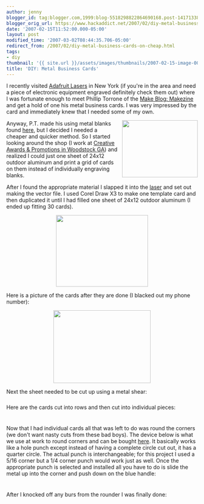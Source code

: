 ```yaml
---
author: jenny
blogger_id: tag:blogger.com,1999:blog-5518298822864690168.post-1417133849653416831
blogger_orig_url: https://www.hackaddict.net/2007/02/diy-metal-business-cards-on-cheap.html
date: '2007-02-15T11:52:00.000-05:00'
layout: post
modified_time: '2007-03-02T08:44:35.706-05:00'
redirect_from: /2007/02/diy-metal-business-cards-on-cheap.html
tags:
- diy
thumbnail: '{{ site.url }}/assets/images/thumbnails/2007-02-15-image-0000.jpg'
title: 'DIY: Metal Business Cards'
---
```


I recently visited <a href="http://www.adafruit.com/laser/">Adafruit Lasers</a> in New York (if you're in the area and need a piece of electronic equipment engraved definitely check them out) where  I was fortunate enough to meet  Phillip Torrone  of the <a href="http://www.makezine.com/">Make Blog</a><a href="http://www.makezine.com/">: Makezine</a> and get a hold of one his metal business cards. I was very impressed by the card and immediately knew that I needed some of my own.

<img alt="" border="0" id="BLOGGER_PHOTO_ID_5031807396530530610" src="{{ site.url }}/assets/images/posts/2007-02-15-image-0000.jpg" style="margin: 0pt 0pt 10px 10px; float: right;  width: 199px; height: 150px;"/>

Anyway, P.T. made his using metal blanks found <a href="http://www.laserbits.com/main.php3?SELECT=Anodized+Name+Plate&amp;CLASS=Coated+Metal">here</a>, but I decided I needed a cheaper and quicker method.  So I started looking around the shop (I work at <a href="http://www.creativeap.com/">Creative Awards &amp; Promotions in Woodstock GA</a>) and realized I could just one sheet of 24x12 outdoor aluminum and print a grid of cards on them instead of individually engraving blanks.



After I found the appropriate material I slapped it into the <a href="http://www.engravingsys.com/m-300_laser.htm">laser</a> and set out making the vector file.  I used Corel Draw X3 to make one template card and then duplicated it until I had filled one sheet of 24x12 outdoor aluminum (I ended up fitting 30 cards).



<img alt="" border="0" id="BLOGGER_PHOTO_ID_5031807967761180994" src="{{ site.url }}/assets/images/posts/2007-02-15-image-0001.jpg" style="margin: 0px auto 10px; display: block; text-align: center;  width: 242px; height: 188px;"/>

Here is a picture of the cards after they are done (I blacked out my phone number):



<img alt="" border="0" id="BLOGGER_PHOTO_ID_5031808706495555922" src="{{ site.url }}/assets/images/posts/2007-02-15-image-0002.jpg" style="margin: 0px auto 10px; display: block; text-align: center;  width: 256px; height: 191px;"/>

Next the sheet needed to be cut up using a metal shear:



<img alt="" border="0" id="BLOGGER_PHOTO_ID_5031809131697318242" src="{{ site.url }}/assets/images/posts/2007-02-15-image-0003.jpg" style="margin: 0px auto 10px; display: block; text-align: center; "/>Here are the cards cut into rows and then cut into individual pieces:



<img alt="" border="0" id="BLOGGER_PHOTO_ID_5031809513949407602" src="{{ site.url }}/assets/images/posts/2007-02-15-image-0004.jpg" style="margin: 0px auto 10px; display: block; text-align: center; "/>

<img alt="" border="0" id="BLOGGER_PHOTO_ID_5031823807600568706" src="{{ site.url }}/assets/images/posts/2007-02-15-image-0005.jpg" style="margin: 0px auto 10px; display: block; text-align: center; "/>Now that I had individual cards all that was left to do was round the corners (we don't want nasty cuts from these bad boys).  The device below is what we use at work to round corners and can be bought <a href="http://www.gravers.com/iedrondr.html">here</a>.  It basically works like a hole punch except instead of having a complete circle cut out, it  has a quarter circle.  The actual punch is interchangeable; for this project I used a 5/16 corner but a 1/4 corner punch would work just as well.    Once the appropriate punch is selected and installed all you have to do is slide the metal up into the corner and push down on the blue handle:



<img alt="" border="0" id="BLOGGER_PHOTO_ID_5031824155492919698" src="{{ site.url }}/assets/images/posts/2007-02-15-image-0006.jpg" style="margin: 0px auto 10px; display: block; text-align: center; "/>

<img alt="" border="0" id="BLOGGER_PHOTO_ID_5031824374536251810" src="{{ site.url }}/assets/images/posts/2007-02-15-image-0007.jpg" style="margin: 0px auto 10px; display: block; text-align: center; "/>After I knocked off any burs from the rounder I was finally done:



<img alt="" border="0" id="BLOGGER_PHOTO_ID_5031824593579583922" src="{{ site.url }}/assets/images/posts/2007-02-15-image-0008.jpg" style="margin: 0px auto 10px; display: block; text-align: center; "/>

<img alt="" border="0" id="BLOGGER_PHOTO_ID_5031824885637360066" src="{{ site.url }}/assets/images/posts/2007-02-15-image-0009.jpg" style="margin: 0px auto 10px; display: block; text-align: center; "/>